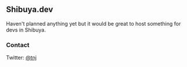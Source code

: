 ---
---

## Shibuya.dev

Haven't planned anything yet but it would be great to host something for devs in Shibuya.

### Contact

Twitter: [@tnj](https://twitter.com/tnj)
